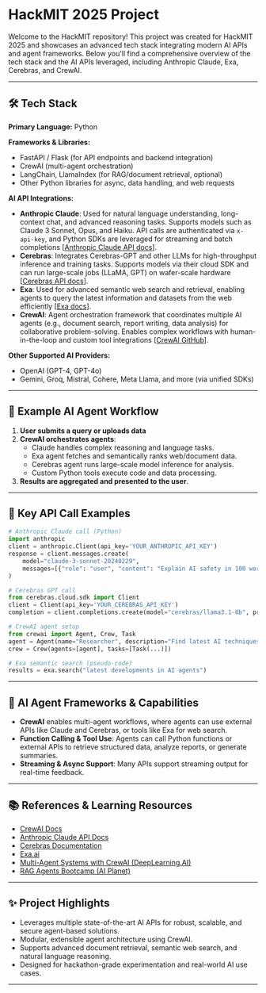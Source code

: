 # HackMIT 2025 Project

Welcome to the HackMIT repository! This project was created for HackMIT 2025 and showcases an advanced tech stack integrating modern AI APIs and agent frameworks. Below you'll find a comprehensive overview of the tech stack and the AI APIs leveraged, including Anthropic Claude, Exa, Cerebras, and CrewAI.

---

## 🛠️ Tech Stack

**Primary Language:** Python

**Frameworks & Libraries:**
- FastAPI / Flask (for API endpoints and backend integration)
- CrewAI (multi-agent orchestration)
- LangChain, LlamaIndex (for RAG/document retrieval, optional)
- Other Python libraries for async, data handling, and web requests

**AI API Integrations:**
- **Anthropic Claude**: Used for natural language understanding, long-context chat, and advanced reasoning tasks. Supports models such as Claude 3 Sonnet, Opus, and Haiku. API calls are authenticated via `x-api-key`, and Python SDKs are leveraged for streaming and batch completions [[Anthropic Claude API docs](https://docs.anthropic.com/claude/reference/getting-started-with-the-api)].
- **Cerebras**: Integrates Cerebras-GPT and other LLMs for high-throughput inference and training tasks. Supports models via their cloud SDK and can run large-scale jobs (LLaMA, GPT) on wafer-scale hardware [[Cerebras API docs](https://docs.cerebras.net/en/latest/)].
- **Exa**: Used for advanced semantic web search and retrieval, enabling agents to query the latest information and datasets from the web efficiently [[Exa docs](https://exa.ai)].
- **CrewAI**: Agent orchestration framework that coordinates multiple AI agents (e.g., document search, report writing, data analysis) for collaborative problem-solving. Enables complex workflows with human-in-the-loop and custom tool integrations [[CrewAI GitHub](https://github.com/joaomdmoura/crewAI)].

**Other Supported AI Providers:**
- OpenAI (GPT-4, GPT-4o)
- Gemini, Groq, Mistral, Cohere, Meta Llama, and more (via unified SDKs)

---

## 🤖 Example AI Agent Workflow

1. **User submits a query or uploads data**
2. **CrewAI orchestrates agents**:
    - Claude handles complex reasoning and language tasks.
    - Exa agent fetches and semantically ranks web/document data.
    - Cerebras agent runs large-scale model inference for analysis.
    - Custom Python tools execute code and data processing.
3. **Results are aggregated and presented to the user**.

---

## 🔗 Key API Call Examples

```python
# Anthropic Claude call (Python)
import anthropic
client = anthropic.Client(api_key='YOUR_ANTHROPIC_API_KEY')
response = client.messages.create(
    model="claude-3-sonnet-20240229",
    messages=[{"role": "user", "content": "Explain AI safety in 100 words."}],
)

# Cerebras GPT call
from cerebras.cloud.sdk import Client
client = Client(api_key='YOUR_CEREBRAS_API_KEY')
completion = client.completions.create(model="cerebras/llama3.1-8b", prompt="Analyze dataset trends.")

# CrewAI agent setup
from crewai import Agent, Crew, Task
agent = Agent(name="Researcher", description="Find latest AI techniques", tools=[ExaTool()])
crew = Crew(agents=[agent], tasks=[Task(...)])

# Exa semantic search (pseudo-code)
results = exa.search("latest developments in AI agents")
```

---

## 🧠 AI Agent Frameworks & Capabilities

- **CrewAI** enables multi-agent workflows, where agents can use external APIs like Claude and Cerebras, or tools like Exa for web search.
- **Function Calling & Tool Use**: Agents can call Python functions or external APIs to retrieve structured data, analyze reports, or generate summaries.
- **Streaming & Async Support**: Many APIs support streaming output for real-time feedback.

---

## 📚 References & Learning Resources

- [CrewAI Docs](https://docs.crewai.com/)
- [Anthropic Claude API Docs](https://docs.anthropic.com/claude/reference/getting-started-with-the-api)
- [Cerebras Documentation](https://docs.cerebras.net/en/latest/)
- [Exa.ai](https://exa.ai)
- [Multi-Agent Systems with CrewAI (DeepLearning.AI)](https://www.deeplearning.ai/short-courses/multi-ai-agent-systems-with-crewai/)
- [RAG Agents Bootcamp (AI Planet)](https://aiplanet.com/courses/rag-agents-bootcamp)

---

## ✨ Project Highlights

- Leverages multiple state-of-the-art AI APIs for robust, scalable, and secure agent-based solutions.
- Modular, extensible agent architecture using CrewAI.
- Supports advanced document retrieval, semantic web search, and natural language reasoning.
- Designed for hackathon-grade experimentation and real-world AI use cases.

---
